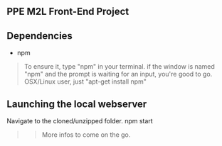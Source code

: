 PPE M2L Front-End Project
-------------------------

## Dependencies
- npm

> To ensure it, type "npm" in your terminal. if the window is named "npm" and the prompt is waiting for an input, you're good to go.
> OSX/Linux user, just "apt-get install npm"

## Launching the local webserver

  Navigate to the cloned/unzipped folder.
  npm start
  
  
  
>> More infos to come on the go.
